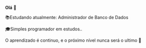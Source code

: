 **Olá** 👋

📚Estudando atualmente: Administrador de Banco de Dados

🎓Simples programador em estudos..

O aprendizado é continuo, e o próximo nível nunca será o ultimo 🚀
